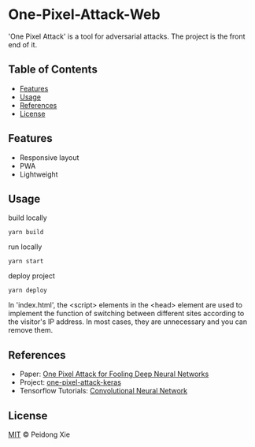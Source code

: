# One-Pixel-Attack-Web

'One Pixel Attack' is a tool for adversarial attacks. The project is the front end of it. 

## Table of Contents

- [Features](#Features)
- [Usage](#Usage)
- [References](#References)
- [License](#License)

## Features

- Responsive layout
- PWA
- Lightweight

## Usage

build locally

``` shell script
yarn build
```

run locally

``` shell script
yarn start
```

deploy project

``` shell script
yarn deploy
```

In 'index.html', the \<script\> elements in the \<head\> element are used to implement the function of switching between different sites according to the visitor's IP address. In most cases, they are unnecessary and you can remove them.

## References

- Paper: [One Pixel Attack for Fooling Deep Neural Networks](https://ieeexplore.ieee.org/document/8601309)
- Project: [one-pixel-attack-keras](https://github.com/Hyperparticle/one-pixel-attack-keras)
- Tensorflow Tutorials: [Convolutional Neural Network](https://www.tensorflow.org/tutorials/images/cnn)

## License

[MIT](LICENSE) © Peidong Xie
